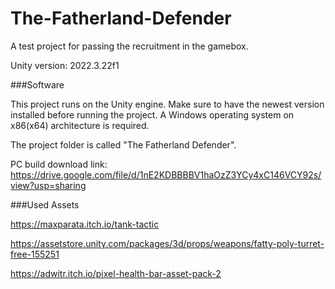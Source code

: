 # The-Fatherland-Defender
A test project for passing the recruitment in the gamebox.

Unity version: 2022.3.22f1 


###Software

This project runs on the Unity engine. Make sure to have the newest version installed before running the project.
A Windows operating system on x86(x64) architecture is required.

The project folder is called "The Fatherland Defender".

PC build download link:
https://drive.google.com/file/d/1nE2KDBBBBV1haOzZ3YCy4xC146VCY92s/view?usp=sharing


###Used Assets

https://maxparata.itch.io/tank-tactic

https://assetstore.unity.com/packages/3d/props/weapons/fatty-poly-turret-free-155251

https://adwitr.itch.io/pixel-health-bar-asset-pack-2


